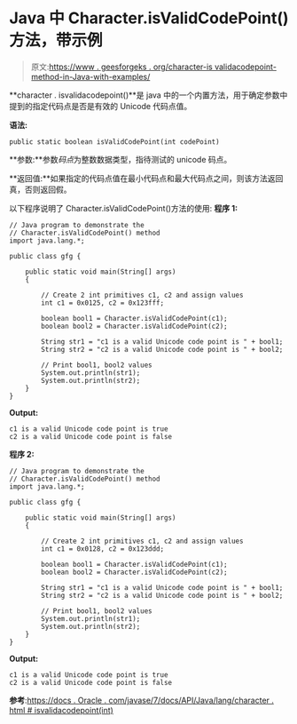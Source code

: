 # Java 中 Character.isValidCodePoint()方法，带示例

> 原文:[https://www . geesforgeks . org/character-is validacodepoint-method-in-Java-with-examples/](https://www.geeksforgeeks.org/character-isvalidcodepoint-method-in-java-with-examples/)

**character . isvalidacodepoint()**是 java 中的一个内置方法，用于确定参数中提到的指定代码点是否是有效的 Unicode 代码点值。

**语法:**

```
public static boolean isValidCodePoint(int codePoint)
```

 **参数:**参数*码点*为整数数据类型，指待测试的 unicode 码点。

**返回值:**如果指定的代码点值在最小代码点和最大代码点之间，则该方法返回真，否则返回假。

以下程序说明了 Character.isValidCodePoint()方法的使用:
**程序 1:**

```
// Java program to demonstrate the
// Character.isValidCodePoint() method
import java.lang.*;

public class gfg {

    public static void main(String[] args)
    {

        // Create 2 int primitives c1, c2 and assign values
        int c1 = 0x0125, c2 = 0x123fff;

        boolean bool1 = Character.isValidCodePoint(c1);
        boolean bool2 = Character.isValidCodePoint(c2);

        String str1 = "c1 is a valid Unicode code point is " + bool1;
        String str2 = "c2 is a valid Unicode code point is " + bool2;

        // Print bool1, bool2 values
        System.out.println(str1);
        System.out.println(str2);
    }
}
```

**Output:**

```
c1 is a valid Unicode code point is true
c2 is a valid Unicode code point is false

```

**程序 2:**

```
// Java program to demonstrate the
// Character.isValidCodePoint() method 
import java.lang.*;

public class gfg {

    public static void main(String[] args)
    {

        // Create 2 int primitives c1, c2 and assign values
        int c1 = 0x0128, c2 = 0x123ddd;

        boolean bool1 = Character.isValidCodePoint(c1);
        boolean bool2 = Character.isValidCodePoint(c2);

        String str1 = "c1 is a valid Unicode code point is " + bool1;
        String str2 = "c2 is a valid Unicode code point is " + bool2;

        // Print bool1, bool2 values
        System.out.println(str1);
        System.out.println(str2);
    }
}
```

**Output:**

```
c1 is a valid Unicode code point is true
c2 is a valid Unicode code point is false

```

**参考**:[https://docs . Oracle . com/javase/7/docs/API/Java/lang/character . html # isvalidacodepoint(int)](https://docs.oracle.com/javase/7/docs/api/java/lang/Character.html#isValidCodePoint(int))